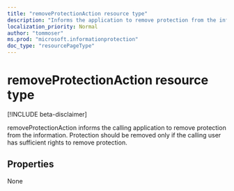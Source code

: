 ```yaml
---
title: "removeProtectionAction resource type"
description: "Informs the application to remove protection from the information."
localization_priority: Normal
author: "tommoser"
ms.prod: "microsoft.informationprotection"
doc_type: "resourcePageType"
---
```


# removeProtectionAction resource type

[!INCLUDE beta-disclaimer]

removeProtectionAction informs the calling application to remove protection from the information. Protection should be removed only if the calling user has sufficient rights to remove protection.

## Properties

None

<!-- uuid: 16cd6b66-4b1a-43a1-adaf-3a886856ed98
2019-02-04 14:57:30 UTC -->
<!-- {
  "type": "#page.annotation",
  "description": "removeProtectionAction resource",
  "keywords": "",
  "section": "documentation",
  "tocPath": ""
}-->